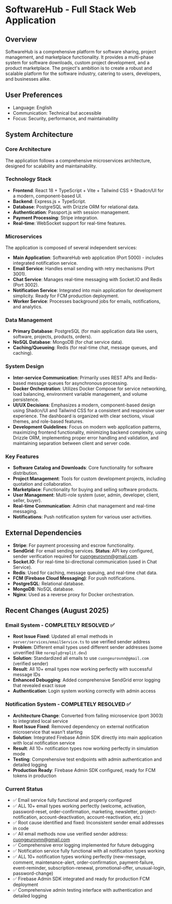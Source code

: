 # SoftwareHub - Full Stack Web Application

## Overview
SoftwareHub is a comprehensive platform for software sharing, project management, and marketplace functionality. It provides a multi-phase system for software downloads, custom project development, and a product marketplace. The project's ambition is to create a robust and scalable platform for the software industry, catering to users, developers, and businesses alike.

## User Preferences
- Language: English
- Communication: Technical but accessible
- Focus: Security, performance, and maintainability

## System Architecture

### Core Architecture
The application follows a comprehensive microservices architecture, designed for scalability and maintainability.

### Technology Stack
- **Frontend**: React 18 + TypeScript + Vite + Tailwind CSS + Shadcn/UI for a modern, component-based UI.
- **Backend**: Express.js + TypeScript.
- **Database**: PostgreSQL with Drizzle ORM for relational data.
- **Authentication**: Passport.js with session management.
- **Payment Processing**: Stripe integration.
- **Real-time**: WebSocket support for real-time features.

### Microservices
The application is composed of several independent services:
- **Main Application**: SoftwareHub web application (Port 5000) - includes integrated notification service.
- **Email Service**: Handles email sending with retry mechanisms (Port 3001).
- **Chat Service**: Manages real-time messaging with Socket.IO and Redis (Port 3002).
- **Notification Service**: Integrated into main application for development simplicity. Ready for FCM production deployment.
- **Worker Service**: Processes background jobs for emails, notifications, and analytics.

### Data Management
- **Primary Database**: PostgreSQL (for main application data like users, software, projects, products, orders).
- **NoSQL Database**: MongoDB (for chat service data).
- **Caching/Queueing**: Redis (for real-time chat, message queues, and caching).

### System Design
- **Inter-service Communication**: Primarily uses REST APIs and Redis-based message queues for asynchronous processing.
- **Docker Orchestration**: Utilizes Docker Compose for service networking, load balancing, environment variable management, and volume persistence.
- **UI/UX Decisions**: Emphasizes a modern, component-based design using Shadcn/UI and Tailwind CSS for a consistent and responsive user experience. The dashboard is organized with clear sections, visual themes, and role-based features.
- **Development Guidelines**: Focus on modern web application patterns, maximizing frontend functionality, minimizing backend complexity, using Drizzle ORM, implementing proper error handling and validation, and maintaining separation between client and server code.

### Key Features
- **Software Catalog and Downloads**: Core functionality for software distribution.
- **Project Management**: Tools for custom development projects, including quotation and collaboration.
- **Marketplace**: Functionality for buying and selling software products.
- **User Management**: Multi-role system (user, admin, developer, client, seller, buyer).
- **Real-time Communication**: Admin chat management and real-time messaging.
- **Notifications**: Push notification system for various user activities.

## External Dependencies

- **Stripe**: For payment processing and escrow functionality.
- **SendGrid**: For email sending services. **Status**: API key configured, sender verification required for cuongeurovnn@gmail.com.
- **Socket.IO**: For real-time bi-directional communication (used in Chat Service).
- **Redis**: Used for caching, message queuing, and real-time chat data.
- **FCM (Firebase Cloud Messaging)**: For push notifications.
- **PostgreSQL**: Relational database.
- **MongoDB**: NoSQL database.
- **Nginx**: Used as a reverse proxy for Docker orchestration.

## Recent Changes (August 2025)

### Email System - COMPLETELY RESOLVED ✅
- **Root Issue Fixed**: Updated all email methods in `server/services/emailService.ts` to use verified sender address
- **Problem**: Different email types used different sender addresses (some unverified like `noreply@replit.dev`)  
- **Solution**: Standardized all emails to use `cuongeurovnn@gmail.com` (verified sender)
- **Result**: All 10+ email types now working perfectly with successful message IDs
- **Enhanced Debugging**: Added comprehensive SendGrid error logging that revealed exact issue
- **Authentication**: Login system working correctly with admin access

### Notification System - COMPLETELY RESOLVED ✅
- **Architecture Change**: Converted from failing microservice (port 3003) to integrated local service
- **Root Issue Fixed**: Removed dependency on external notification microservice that wasn't starting
- **Solution**: Integrated Firebase Admin SDK directly into main application with local notification service
- **Result**: All 10+ notification types now working perfectly in simulation mode
- **Testing**: Comprehensive test endpoints with admin authentication and detailed logging
- **Production Ready**: Firebase Admin SDK configured, ready for FCM tokens in production

### Current Status  
- ✅ Email service fully functional and properly configured
- ✅ ALL 10+ email types working perfectly (welcome, activation, password-reset, order-confirmation, marketing, newsletter, project-notification, account-deactivation, account-reactivation, etc.)
- ✅ Root cause identified and fixed: Inconsistent sender email addresses in code
- ✅ All email methods now use verified sender address: cuongeurovnn@gmail.com
- ✅ Comprehensive error logging implemented for future debugging
- ✅ Notification service fully functional with all notification types working
- ✅ ALL 10+ notification types working perfectly (new-message, comment, maintenance-alert, order-confirmation, payment-failure, event-reminder, subscription-renewal, promotional-offer, unusual-login, password-change)
- ✅ Firebase Admin SDK integrated and ready for production FCM deployment
- ✅ Comprehensive admin testing interface with authentication and detailed logging